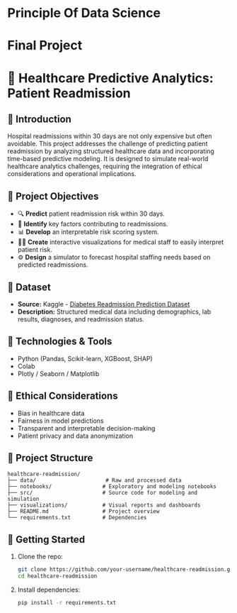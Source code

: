 # Principle Of Data Science 
# Final Project 

# 🏥 Healthcare Predictive Analytics: Patient Readmission

## 📌 Introduction

Hospital readmissions within 30 days are not only expensive but often avoidable. This project addresses the challenge of predicting patient readmission by analyzing structured healthcare data and incorporating time-based predictive modeling. It is designed to simulate real-world healthcare analytics challenges, requiring the integration of ethical considerations and operational implications.

## 🎯 Project Objectives

* 🔍 **Predict** patient readmission risk within 30 days.
* 🧠 **Identify** key factors contributing to readmissions.
* 📊 **Develop** an interpretable risk scoring system.
* 🧑‍⚕️ **Create** interactive visualizations for medical staff to easily interpret patient risk.
* ⚙️ **Design** a simulator to forecast hospital staffing needs based on predicted readmissions.

## 📂 Dataset

* **Source:** Kaggle - [Diabetes Readmission Prediction Dataset](https://www.kaggle.com/c/1056lab-diabetes-readmission-prediction/data?select=train.csv)
* **Description:** Structured medical data including demographics, lab results, diagnoses, and readmission status.

## 🧰 Technologies & Tools

* Python (Pandas, Scikit-learn, XGBoost, SHAP)
* Colab
* Plotly / Seaborn / Matplotlib

## 🔐 Ethical Considerations

* Bias in healthcare data
* Fairness in model predictions
* Transparent and interpretable decision-making
* Patient privacy and data anonymization

## 🚧 Project Structure

```
healthcare-readmission/
├── data/                      # Raw and processed data
├── notebooks/                # Exploratory and modeling notebooks
├── src/                      # Source code for modeling and simulation
├── visualizations/           # Visual reports and dashboards
├── README.md                 # Project overview
└── requirements.txt          # Dependencies
```

## 🚀 Getting Started

1. Clone the repo:

   ```bash
   git clone https://github.com/your-username/healthcare-readmission.git
   cd healthcare-readmission
   ```

2. Install dependencies:

   ```bash
   pip install -r requirements.txt
   ```
